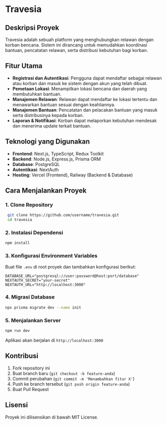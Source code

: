 # Travesia

## Deskripsi Proyek
Travesia adalah sebuah platform yang menghubungkan relawan dengan korban bencana. Sistem ini dirancang untuk memudahkan koordinasi bantuan, pencatatan relawan, serta distribusi kebutuhan bagi korban.

## Fitur Utama
- **Registrasi dan Autentikasi**: Pengguna dapat mendaftar sebagai relawan atau korban dan masuk ke sistem dengan akun yang telah dibuat.
- **Pemetaan Lokasi**: Menampilkan lokasi bencana dan daerah yang membutuhkan bantuan.
- **Manajemen Relawan**: Relawan dapat mendaftar ke lokasi tertentu dan menawarkan bantuan sesuai dengan keahliannya.
- **Manajemen Bantuan**: Pencatatan dan pelacakan bantuan yang masuk serta distribusinya kepada korban.
- **Laporan & Notifikasi**: Korban dapat melaporkan kebutuhan mendesak dan menerima update terkait bantuan.

## Teknologi yang Digunakan
- **Frontend**: Next.js, TypeScript, Redux Toolkit
- **Backend**: Node.js, Express.js, Prisma ORM
- **Database**: PostgreSQL
- **Autentikasi**: NextAuth
- **Hosting**: Vercel (Frontend), Railway (Backend & Database)

## Cara Menjalankan Proyek
### 1. Clone Repository
```sh
 git clone https://github.com/username/travesia.git
 cd travesia
```

### 2. Instalasi Dependensi
```sh
npm install
```

### 3. Konfigurasi Environment Variables
Buat file `.env` di root proyek dan tambahkan konfigurasi berikut:
```env
DATABASE_URL="postgresql://user:password@host:port/database"
NEXTAUTH_SECRET="your-secret"
NEXTAUTH_URL="http://localhost:3000"
```

### 4. Migrasi Database
```sh
npx prisma migrate dev --name init
```

### 5. Menjalankan Server
```sh
npm run dev
```
Aplikasi akan berjalan di `http://localhost:3000`

## Kontribusi
1. Fork repository ini
2. Buat branch baru (`git checkout -b feature-anda`)
3. Commit perubahan (`git commit -m 'Menambahkan fitur X'`)
4. Push ke branch tersebut (`git push origin feature-anda`)
5. Buat Pull Request

## Lisensi
Proyek ini dilisensikan di bawah MIT License.

